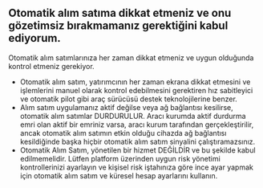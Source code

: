 ## Otomatik alım satıma dikkat etmeniz ve onu gözetimsiz bırakmamanız gerektiğini kabul ediyorum.

Otomatik alım satımlarınıza her zaman dikkat etmeniz ve uygun olduğunda kontrol etmeniz gerekiyor.
- Otomatik alım satım, yatırımcının her zaman ekrana dikkat etmesini ve işlemlerini manuel olarak kontrol edebilmesini gerektiren hız sabitleyici ve otomatik pilot gibi araç sürücüsü destek teknolojilerine benzer.
- Alım satım uygulamanız aktif değilse veya ağ bağlantısı kesilirse, otomatik alım satımlar DURDURULUR. Aracı kurumda aktif durdurma emri olan aktif bir emriniz varsa, aracı kurum tarafından gerçekleştirilir, ancak otomatik alım satımın etkin olduğu cihazda ağ bağlantısı kesildiğinde başka hiçbir otomatik alım satım sinyalini çalıştıramazsınız.
- Otomatik Alım Satım, yönetilen bir hizmet DEĞİLDİR ve bu şekilde kabul edilmemelidir. Lütfen platform üzerinden uygun risk yönetimi kontrollerinizi ayarlayın ve kişisel risk iştahınıza göre ince ayar yapmak için otomatik alım satım ve küresel hesap ayarlarını kullanın.